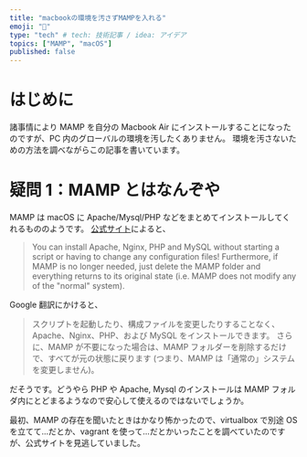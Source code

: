 ```yaml
---
title: "macbookの環境を汚さずMAMPを入れる"
emoji: "🫧"
type: "tech" # tech: 技術記事 / idea: アイデア
topics: ["MAMP", "macOS"]
published: false
---
```


# はじめに

諸事情により MAMP を自分の Macbook Air にインストールすることになったのですが、PC 内のグローバルの環境を汚したくありません。
環境を汚さないための方法を調べながらこの記事を書いています。

# 疑問 1：MAMP とはなんぞや

MAMP は macOS に Apache/Mysql/PHP などをまとめてインストールしてくれるもののようです。
[公式サイト](https://www.mamp.info/en/mamp/mac/)によると、

> You can install Apache, Nginx, PHP and MySQL without starting a script or having to change any configuration files! Furthermore, if MAMP is no longer needed, just delete the MAMP folder and everything returns to its original state (i.e. MAMP does not modify any of the "normal" system).

Google 翻訳にかけると、

> スクリプトを起動したり、構成ファイルを変更したりすることなく、Apache、Nginx、PHP、および MySQL をインストールできます。 さらに、MAMP が不要になった場合は、MAMP フォルダーを削除するだけで、すべてが元の状態に戻ります (つまり、MAMP は「通常の」システムを変更しません)。

だそうです。どうやら PHP や Apache, Mysql のインストールは MAMP フォルダ内にとどまるようなので安心して使えるのではないでしょうか。

最初、MAMP の存在を聞いたときはかなり怖かったので、virtualbox で別途 OS を立てて...だとか、vagrant を使って...だとかいったことを調べていたのですが、公式サイトを見逃していました。
